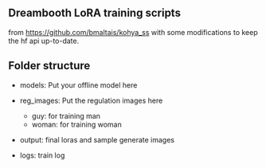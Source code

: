 ## Dreambooth LoRA training scripts 

from https://github.com/bmaltais/kohya_ss with some modifications to keep the hf api up-to-date.

## Folder structure
- models: Put your offline model here
- reg_images: Put the regulation images here
    
    - guy: for training man
    - woman: for training woman
- output: final loras and sample generate images
- logs: train log

